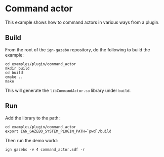 # Command actor

This example shows how to command actors in various ways from a plugin.

## Build

From the root of the `ign-gazebo` repository, do the following to build the example:

~~~
cd examples/plugin/command_actor
mkdir build
cd build
cmake ..
make
~~~

This will generate the `libCommandActor.so` library under `build`.

## Run

Add the library to the path:

~~~
cd examples/plugin/command_actor
export IGN_GAZEBO_SYSTEM_PLUGIN_PATH=`pwd`/build
~~~

Then run the demo world:

    ign gazebo -v 4 command_actor.sdf -r

